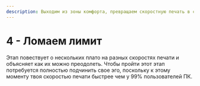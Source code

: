 ```yaml
---
description: Выходим из зоны комфорта, превращаем скоростную печать в самоцель
---
```


# 4 - Ломаем лимит

Этап повествует о нескольких плато на разных скоростях печати и объясняет как их можно преодолеть. Чтобы пройти этот этап потребуется полностью подчинить свое эго, поскольку к этому моменту твоя скоростью печати быстрее чем у 99% пользователей ПК.
